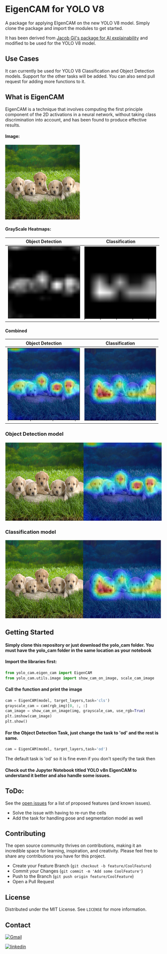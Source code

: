 
# EigenCAM for YOLO V8

A package for applying EIgenCAM on the new YOLO V8 model. Simply clone the package and import the modules to get started.

It has been derived from [Jacob Gil's package for AI explainability](https://github.com/jacobgil/pytorch-grad-cam) and modified to be used for the YOLO V8 model.




## Use Cases 

It can currently be used for YOLO V8 Classification and Object Detection models. Support for the other tasks will be added. You can also send pull request for adding more functions to it.

## What is EigenCAM
EigenCAM is a technique that involves computing the first principle component of the 2D activations in a neural network, without taking class discrimination into account, and has been found to produce effective results.

#### Image:

<img src="images/puppies.jpg" alt="puppies" width="240" height="240">


#### GrayScale Heatmaps:

| Object Detection  | Classification  |
| -------- | -------- |
| ![od3.png](images/od3.png)  | ![cls3.png](images/cls3.png) |

#### Combined

| Object Detection  | Classification  |
| -------- | -------- |
| ![od1.png](images/od1.png)  | ![cls1.png](images/cls1.png) |

### Object Detection model
![od1.png](images/od2.png)

### Classification model
![od1.png](images/cls2.png)



## Getting Started

#### Simply clone this repository or just download the yolo_cam folder. You must have the yolo_cam folder in the same location as your notebook

#### Import the libraries first:
```python
from yolo_cam.eigen_cam import EigenCAM
from yolo_cam.utils.image import show_cam_on_image, scale_cam_image
```

#### Call the function and print the image

```python
cam = EigenCAM(model, target_layers,task='cls')
grayscale_cam = cam(rgb_img)[0, :, :]
cam_image = show_cam_on_image(img, grayscale_cam, use_rgb=True)
plt.imshow(cam_image)
plt.show()
```

#### For the Object Detection Task, just change the task to 'od' and the rest is same.

```python
cam = EigenCAM(model, target_layers,task='od')
```
The default task is 'od' so it is fine even if you don't specify the task then

#### Check out the Jupyter Notebook titled YOLO v8n EigenCAM to understand it better and also handle some issues.


## ToDo:

See the [open issues](https://github.com/rigvedrs/Yolo-V8-CAM/issues) for a list of proposed features (and known issues).

- Solve the issue with having to re-run the cells
- Add the task for handling pose and segmentation model as well




## Contributing

The open source community thrives on contributions, making it an incredible space for learning, inspiration, and creativity. Please feel free to share any contributions you have for this project.

-  Create your Feature Branch (`git checkout -b feature/CoolFeature`)
-  Commit your Changes (`git commit -m 'Add some CoolFeature'`)
-  Push to the Branch (`git push origin feature/CoolFeature`)
-  Open a Pull Request



## License

Distributed under the MIT License. See `LICENSE` for more information.
## Contact

[![Gmail](https://img.shields.io/badge/Gmail-D14836?style=for-the-badge&logo=gmail&logoColor=white)](rigvedrs@gmail.com)

[![linkedin](https://img.shields.io/badge/linkedin-0A66C2?style=for-the-badge&logo=linkedin&logoColor=white)](www.linkedin.com/in/rigvedrs)


